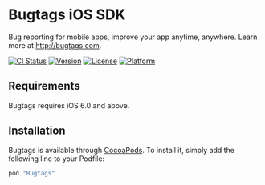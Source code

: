 # Bugtags iOS SDK
Bug reporting for mobile apps, improve your app anytime, anywhere. Learn more at http://bugtags.com.

[![CI Status](http://img.shields.io/travis/Stephen/Bugtags.svg?style=flat)](https://travis-ci.org/Stephen/Bugtags)
[![Version](https://img.shields.io/cocoapods/v/Bugtags.svg?style=flat)](http://cocoapods.org/pods/Bugtags)
[![License](https://img.shields.io/cocoapods/l/Bugtags.svg?style=flat)](http://cocoapods.org/pods/Bugtags)
[![Platform](https://img.shields.io/cocoapods/p/Bugtags.svg?style=flat)](http://cocoapods.org/pods/Bugtags)

## Requirements

Bugtags requires iOS 6.0 and above.

## Installation

Bugtags is available through [CocoaPods](http://cocoapods.org). To install
it, simply add the following line to your Podfile:

```ruby
pod "Bugtags"
```